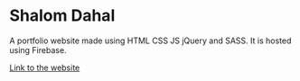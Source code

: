 <h1> Shalom Dahal </h1>
<p> A portfolio website made using HTML CSS JS jQuery and SASS.
It is hosted using Firebase.</p> 

<a href="https://shalomdahal.com"> Link to the website </a> 
